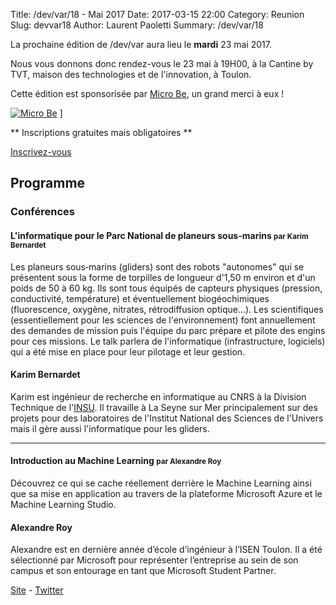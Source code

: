 Title: /dev/var/18 - Mai 2017
Date: 2017-03-15 22:00
Category: Reunion
Slug: devvar18
Author: Laurent Paoletti
Summary: /dev/var/18

La prochaine édition de /dev/var aura lieu le **mardi** 23 mai 2017.

Nous vous donnons donc rendez-vous le 23 mai à 19H00, à la Cantine by TVT, maison des technologies et de l'innovation, à Toulon.

 Cette édition est sponsorisée par [Micro Be](http://www.micro-be.com/), un grand merci à eux !

[![Micro Be](/images/devvar18/micro_be.jpg)](http://www.micro-be.com/)
]

 ** Inscriptions gratuites mais obligatoires **

<a class="button" href="http://devvar18.eventbrite.fr">Inscrivez-vous</a>

## Programme

### Conférences


#### L'informatique pour le Parc National de planeurs sous-marins <small>par Karim Bernardet</small>

Les planeurs sous‐marins (gliders) sont des robots "autonomes" qui se présentent sous la forme de torpilles de longueur d'1,50 m environ et d'un poids de 50 à 60 kg. Ils sont tous équipés de capteurs physiques (pression, conductivité, température) et éventuellement biogéochimiques (fluorescence, oxygène, nitrates, rétrodiffusion optique...).
Les scientifiques (essentiellement pour les sciences de l'environnement) font annuellement des demandes de mission puis l'équipe du parc prépare et pilote des engins pour ces missions.
Le talk parlera de l'informatique (infrastructure, logiciels) qui a été mise en place pour leur pilotage et leur gestion.

<h4 class='subheader'>Karim Bernardet </h4>

Karim est ingénieur de recherche en informatique au CNRS à la Division Technique de l'[INSU](http://www.dt.insu.cnrs.fr). Il travaille à La Seyne sur Mer principalement sur des projets pour des laboratoires de l'Institut National des Sciences de l'Univers mais il gère aussi l'informatique pour les gliders. 

<hr>

#### Introduction au Machine Learning  <small> par Alexandre Roy </small>

 Découvrez ce qui se cache réellement derrière le Machine Learning ainsi que sa mise en application au travers de la plateforme Microsoft Azure et le Machine Learning Studio. 


<h4 class='subheader'>Alexandre Roy</h4>

Alexandre est en dernière année d’école d’ingénieur à l’ISEN Toulon. Il a été sélectionné par Microsoft pour représenter l’entreprise au sein de son campus et son entourage en tant que Microsoft Student Partner.
 
[Site](http://about.me/alexandreroy) - [Twitter](https://twitter.com/aroy314)